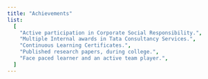 ```yaml
---
title: "Achievements"
list:
  [
    "Active participation in Corporate Social Responsibility.",
    "Multiple Internal awards in Tata Consultancy Services.",
    "Continuous Learning Certificates.",
    "Published research papers, during college.",
    "Face paced learner and an active team player.",
  ]
---
```

